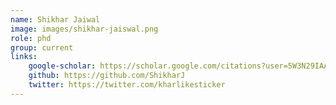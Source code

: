 ```yaml
---
name: Shikhar Jaiwal
image: images/shikhar-jaiswal.png
role: phd
group: current
links:
    google-scholar: https://scholar.google.com/citations?user=5W3N29IAAAAJ&hl=en
    github: https://github.com/ShikharJ
    twitter: https://twitter.com/kharlikesticker
---
```


